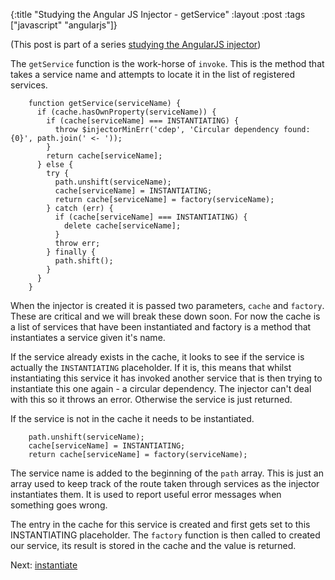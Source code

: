 {:title "Studying the Angular JS Injector - getService"
 :layout :post
 :tags  ["javascript" "angularjs"]}

(This post is part of a series [studying the AngularJS injector](http://taoofcode.net/studying-the-angular-injector/))

The `getService` function is the work-horse of `invoke`. This is the method that takes a service name and attempts to locate it in the list of registered services.

```language-javascript
	function getService(serviceName) {
      if (cache.hasOwnProperty(serviceName)) {
        if (cache[serviceName] === INSTANTIATING) {
          throw $injectorMinErr('cdep', 'Circular dependency found: {0}', path.join(' <- '));
        }
        return cache[serviceName];
      } else {
        try {
          path.unshift(serviceName);
          cache[serviceName] = INSTANTIATING;
          return cache[serviceName] = factory(serviceName);
        } catch (err) {
          if (cache[serviceName] === INSTANTIATING) {
            delete cache[serviceName];
          }
          throw err;
        } finally {
          path.shift();
        }
      }
    }
```
When the injector is created it is passed two parameters, `cache` and `factory`. These are critical and we will break these down soon. For now the cache is a list of services that have been instantiated and factory is a method that instantiates a service given it's name.

If the service already exists in the cache, it looks to see if the service is actually the `INSTANTIATING` placeholder. If it is, this means that whilst instantiating this service it has invoked another service that is then trying to instantiate this one again - a circular dependency. The injector can't deal with this so it throws an error. Otherwise the service is just returned.

If the service is not in the cache it needs to be instantiated.

```language-javascript
	path.unshift(serviceName);
    cache[serviceName] = INSTANTIATING;
    return cache[serviceName] = factory(serviceName);
```

The service name is added to the beginning of the `path` array. This is just an array used to keep track of the route taken through services as the injector instantiates them. It is used to report useful error messages when something goes wrong.

The entry in the cache for this service is created and first gets set to this INSTANTIATING placeholder. The `factory` function is then called to created our service, its result is stored in the cache and the value is returned.

Next: [instantiate](http://taoofcode.net/studying-the-angular-js-injector-instantiate)